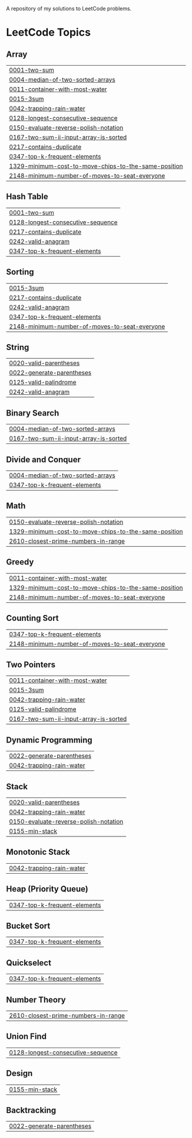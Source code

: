 A repository of my solutions to LeetCode problems.

<!---LeetCode Topics Start-->
# LeetCode Topics
## Array
|  |
| ------- |
| [0001-two-sum](https://github.com/divit-008/Leet-Code/tree/master/0001-two-sum) |
| [0004-median-of-two-sorted-arrays](https://github.com/divit-008/Leet-Code/tree/master/0004-median-of-two-sorted-arrays) |
| [0011-container-with-most-water](https://github.com/divit-008/Leet-Code/tree/master/0011-container-with-most-water) |
| [0015-3sum](https://github.com/divit-008/Leet-Code/tree/master/0015-3sum) |
| [0042-trapping-rain-water](https://github.com/divit-008/Leet-Code/tree/master/0042-trapping-rain-water) |
| [0128-longest-consecutive-sequence](https://github.com/divit-008/Leet-Code/tree/master/0128-longest-consecutive-sequence) |
| [0150-evaluate-reverse-polish-notation](https://github.com/divit-008/Leet-Code/tree/master/0150-evaluate-reverse-polish-notation) |
| [0167-two-sum-ii-input-array-is-sorted](https://github.com/divit-008/Leet-Code/tree/master/0167-two-sum-ii-input-array-is-sorted) |
| [0217-contains-duplicate](https://github.com/divit-008/Leet-Code/tree/master/0217-contains-duplicate) |
| [0347-top-k-frequent-elements](https://github.com/divit-008/Leet-Code/tree/master/0347-top-k-frequent-elements) |
| [1329-minimum-cost-to-move-chips-to-the-same-position](https://github.com/divit-008/Leet-Code/tree/master/1329-minimum-cost-to-move-chips-to-the-same-position) |
| [2148-minimum-number-of-moves-to-seat-everyone](https://github.com/divit-008/Leet-Code/tree/master/2148-minimum-number-of-moves-to-seat-everyone) |
## Hash Table
|  |
| ------- |
| [0001-two-sum](https://github.com/divit-008/Leet-Code/tree/master/0001-two-sum) |
| [0128-longest-consecutive-sequence](https://github.com/divit-008/Leet-Code/tree/master/0128-longest-consecutive-sequence) |
| [0217-contains-duplicate](https://github.com/divit-008/Leet-Code/tree/master/0217-contains-duplicate) |
| [0242-valid-anagram](https://github.com/divit-008/Leet-Code/tree/master/0242-valid-anagram) |
| [0347-top-k-frequent-elements](https://github.com/divit-008/Leet-Code/tree/master/0347-top-k-frequent-elements) |
## Sorting
|  |
| ------- |
| [0015-3sum](https://github.com/divit-008/Leet-Code/tree/master/0015-3sum) |
| [0217-contains-duplicate](https://github.com/divit-008/Leet-Code/tree/master/0217-contains-duplicate) |
| [0242-valid-anagram](https://github.com/divit-008/Leet-Code/tree/master/0242-valid-anagram) |
| [0347-top-k-frequent-elements](https://github.com/divit-008/Leet-Code/tree/master/0347-top-k-frequent-elements) |
| [2148-minimum-number-of-moves-to-seat-everyone](https://github.com/divit-008/Leet-Code/tree/master/2148-minimum-number-of-moves-to-seat-everyone) |
## String
|  |
| ------- |
| [0020-valid-parentheses](https://github.com/divit-008/Leet-Code/tree/master/0020-valid-parentheses) |
| [0022-generate-parentheses](https://github.com/divit-008/Leet-Code/tree/master/0022-generate-parentheses) |
| [0125-valid-palindrome](https://github.com/divit-008/Leet-Code/tree/master/0125-valid-palindrome) |
| [0242-valid-anagram](https://github.com/divit-008/Leet-Code/tree/master/0242-valid-anagram) |
## Binary Search
|  |
| ------- |
| [0004-median-of-two-sorted-arrays](https://github.com/divit-008/Leet-Code/tree/master/0004-median-of-two-sorted-arrays) |
| [0167-two-sum-ii-input-array-is-sorted](https://github.com/divit-008/Leet-Code/tree/master/0167-two-sum-ii-input-array-is-sorted) |
## Divide and Conquer
|  |
| ------- |
| [0004-median-of-two-sorted-arrays](https://github.com/divit-008/Leet-Code/tree/master/0004-median-of-two-sorted-arrays) |
| [0347-top-k-frequent-elements](https://github.com/divit-008/Leet-Code/tree/master/0347-top-k-frequent-elements) |
## Math
|  |
| ------- |
| [0150-evaluate-reverse-polish-notation](https://github.com/divit-008/Leet-Code/tree/master/0150-evaluate-reverse-polish-notation) |
| [1329-minimum-cost-to-move-chips-to-the-same-position](https://github.com/divit-008/Leet-Code/tree/master/1329-minimum-cost-to-move-chips-to-the-same-position) |
| [2610-closest-prime-numbers-in-range](https://github.com/divit-008/Leet-Code/tree/master/2610-closest-prime-numbers-in-range) |
## Greedy
|  |
| ------- |
| [0011-container-with-most-water](https://github.com/divit-008/Leet-Code/tree/master/0011-container-with-most-water) |
| [1329-minimum-cost-to-move-chips-to-the-same-position](https://github.com/divit-008/Leet-Code/tree/master/1329-minimum-cost-to-move-chips-to-the-same-position) |
| [2148-minimum-number-of-moves-to-seat-everyone](https://github.com/divit-008/Leet-Code/tree/master/2148-minimum-number-of-moves-to-seat-everyone) |
## Counting Sort
|  |
| ------- |
| [0347-top-k-frequent-elements](https://github.com/divit-008/Leet-Code/tree/master/0347-top-k-frequent-elements) |
| [2148-minimum-number-of-moves-to-seat-everyone](https://github.com/divit-008/Leet-Code/tree/master/2148-minimum-number-of-moves-to-seat-everyone) |
## Two Pointers
|  |
| ------- |
| [0011-container-with-most-water](https://github.com/divit-008/Leet-Code/tree/master/0011-container-with-most-water) |
| [0015-3sum](https://github.com/divit-008/Leet-Code/tree/master/0015-3sum) |
| [0042-trapping-rain-water](https://github.com/divit-008/Leet-Code/tree/master/0042-trapping-rain-water) |
| [0125-valid-palindrome](https://github.com/divit-008/Leet-Code/tree/master/0125-valid-palindrome) |
| [0167-two-sum-ii-input-array-is-sorted](https://github.com/divit-008/Leet-Code/tree/master/0167-two-sum-ii-input-array-is-sorted) |
## Dynamic Programming
|  |
| ------- |
| [0022-generate-parentheses](https://github.com/divit-008/Leet-Code/tree/master/0022-generate-parentheses) |
| [0042-trapping-rain-water](https://github.com/divit-008/Leet-Code/tree/master/0042-trapping-rain-water) |
## Stack
|  |
| ------- |
| [0020-valid-parentheses](https://github.com/divit-008/Leet-Code/tree/master/0020-valid-parentheses) |
| [0042-trapping-rain-water](https://github.com/divit-008/Leet-Code/tree/master/0042-trapping-rain-water) |
| [0150-evaluate-reverse-polish-notation](https://github.com/divit-008/Leet-Code/tree/master/0150-evaluate-reverse-polish-notation) |
| [0155-min-stack](https://github.com/divit-008/Leet-Code/tree/master/0155-min-stack) |
## Monotonic Stack
|  |
| ------- |
| [0042-trapping-rain-water](https://github.com/divit-008/Leet-Code/tree/master/0042-trapping-rain-water) |
## Heap (Priority Queue)
|  |
| ------- |
| [0347-top-k-frequent-elements](https://github.com/divit-008/Leet-Code/tree/master/0347-top-k-frequent-elements) |
## Bucket Sort
|  |
| ------- |
| [0347-top-k-frequent-elements](https://github.com/divit-008/Leet-Code/tree/master/0347-top-k-frequent-elements) |
## Quickselect
|  |
| ------- |
| [0347-top-k-frequent-elements](https://github.com/divit-008/Leet-Code/tree/master/0347-top-k-frequent-elements) |
## Number Theory
|  |
| ------- |
| [2610-closest-prime-numbers-in-range](https://github.com/divit-008/Leet-Code/tree/master/2610-closest-prime-numbers-in-range) |
## Union Find
|  |
| ------- |
| [0128-longest-consecutive-sequence](https://github.com/divit-008/Leet-Code/tree/master/0128-longest-consecutive-sequence) |
## Design
|  |
| ------- |
| [0155-min-stack](https://github.com/divit-008/Leet-Code/tree/master/0155-min-stack) |
## Backtracking
|  |
| ------- |
| [0022-generate-parentheses](https://github.com/divit-008/Leet-Code/tree/master/0022-generate-parentheses) |
<!---LeetCode Topics End-->